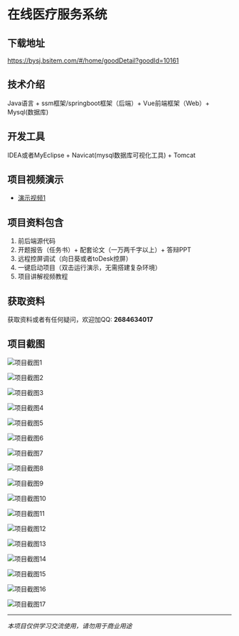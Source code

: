 # 在线医疗服务系统

## 下载地址
https://bysj.bsitem.com/#/home/goodDetail?goodId=10161

## 技术介绍
Java语言 + ssm框架/springboot框架（后端）+ Vue前端框架（Web）+ Mysql(数据库)

## 开发工具
IDEA或者MyEclipse + Navicat(mysql数据库可视化工具) + Tomcat

## 项目视频演示
- [演示视频1](https://graduation-images.oss-cn-beijing.aliyuncs.com/videos/828%E5%A5%97ssm%E5%BD%95%E5%83%8F/10161_ssm003%E5%9C%A8%E7%BA%BF%E5%8C%BB%E7%96%97%E6%9C%8D%E5%8A%A1%E7%B3%BB%E7%BB%9F%E5%BD%95%E5%83%8F.mp4)

## 项目资料包含
1. 前后端源代码
2. 开题报告（任务书）+ 配套论文（一万两千字以上）+ 答辩PPT
3. 远程控屏调试（向日葵或者toDesk控屏）
4. 一键启动项目（双击运行演示，无需搭建复杂环境）
5. 项目讲解视频教程

## 获取资料
获取资料或者有任何疑问，欢迎加QQ: **2684634017**

## 项目截图
![项目截图1](https://graduation-images.oss-cn-beijing.aliyuncs.com/图片/10161/毕设论坛项目主图.jpg)

![项目截图2](https://graduation-images.oss-cn-beijing.aliyuncs.com/图片/10161/1.png)

![项目截图3](https://graduation-images.oss-cn-beijing.aliyuncs.com/图片/10161/2.png)

![项目截图4](https://graduation-images.oss-cn-beijing.aliyuncs.com/图片/10161/3.png)

![项目截图5](https://graduation-images.oss-cn-beijing.aliyuncs.com/图片/10161/4.png)

![项目截图6](https://graduation-images.oss-cn-beijing.aliyuncs.com/图片/10161/5.png)

![项目截图7](https://graduation-images.oss-cn-beijing.aliyuncs.com/图片/10161/6.png)

![项目截图8](https://graduation-images.oss-cn-beijing.aliyuncs.com/图片/10161/7.png)

![项目截图9](https://graduation-images.oss-cn-beijing.aliyuncs.com/图片/10161/8.png)

![项目截图10](https://graduation-images.oss-cn-beijing.aliyuncs.com/图片/10161/9.png)

![项目截图11](https://graduation-images.oss-cn-beijing.aliyuncs.com/图片/10161/10.png)

![项目截图12](https://graduation-images.oss-cn-beijing.aliyuncs.com/图片/10161/11.png)

![项目截图13](https://graduation-images.oss-cn-beijing.aliyuncs.com/图片/10161/12.png)

![项目截图14](https://graduation-images.oss-cn-beijing.aliyuncs.com/图片/10161/13.png)

![项目截图15](https://graduation-images.oss-cn-beijing.aliyuncs.com/图片/10161/14.png)

![项目截图16](https://graduation-images.oss-cn-beijing.aliyuncs.com/图片/10161/15.png)

![项目截图17](https://graduation-images.oss-cn-beijing.aliyuncs.com/图片/10161/16.png)

---
*本项目仅供学习交流使用，请勿用于商业用途*
